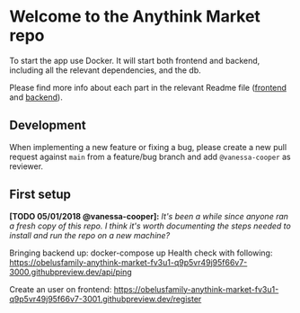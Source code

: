 # Welcome to the Anythink Market repo

To start the app use Docker. It will start both frontend and backend, including all the relevant dependencies, and the db.

Please find more info about each part in the relevant Readme file ([frontend](frontend/readme.md) and [backend](backend/README.md)).

## Development

When implementing a new feature or fixing a bug, please create a new pull request against `main` from a feature/bug branch and add `@vanessa-cooper` as reviewer.

## First setup

**[TODO 05/01/2018 @vanessa-cooper]:** _It's been a while since anyone ran a fresh copy of this repo. I think it's worth documenting the steps needed to install and run the repo on a new machine?_

Bringing backend up:
docker-compose up
Health check with following:
https://obelusfamily-anythink-market-fv3u1-q9p5vr49j95f66v7-3000.githubpreview.dev/api/ping

Create an user on frontend:
https://obelusfamily-anythink-market-fv3u1-q9p5vr49j95f66v7-3001.githubpreview.dev/register